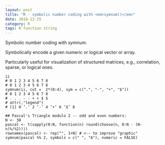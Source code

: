 ```yaml
---
layout: post
title: "R - symbolic number coding with <em>symnum()</em>"
date: 2018-12-25
category: R
tags: R function string
---
```


Symbolic number coding with <em>symnum</em>.

Symbolically encode a given numeric or logical vector or array. 

Particularly useful for visualization of structured matrices, e.g., correlation, sparse, or logical ones.



```
ii
# 0 1 2 3 4 5 6 7 8 
# 0 1 2 3 4 5 6 7 8 
symnum(ii, cut =  2*(0:4), sym = c(".", "-", "+", "$"))
# 0 1 2 3 4 5 6 7 8 
# . . . - - + + $ $ 
# attr(,"legend")
# [1] 0 ‘.’ 2 ‘-’ 4 ‘+’ 6 ‘$’ 8

## Pascal's Triangle modulo 2 -- odd and even numbers:
N <- 38
pascal <- t(sapply(0:N, function(n) round(choose(n, 0:N - (N-n)%/%2))))
rownames(pascal) <- rep("", 1+N) # <-- to improve "graphic"
symnum(pascal %% 2, symbols = c(" ", "A"), numeric = FALSE)
```


